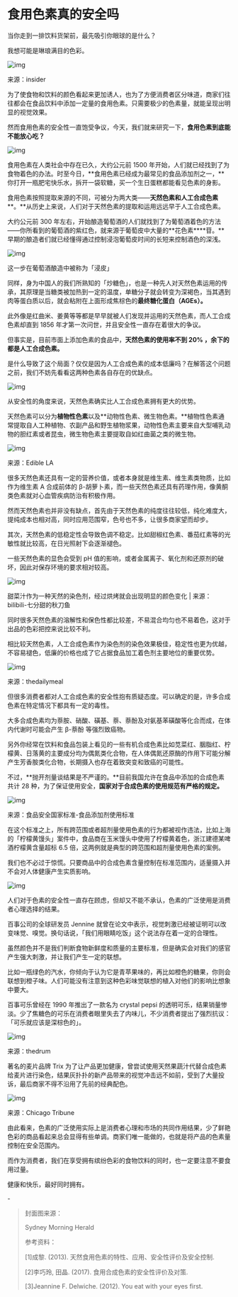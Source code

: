 # 食用色素真的安全吗

当你走到一排饮料货架前，最先吸引你眼球的是什么？

我想可能是琳琅满目的色彩。

![img](https://mmbiz.qpic.cn/mmbiz_jpg/SlOqFKqEO4FtpHLDCJQ0vtMjAFaZiaBf1Cuibsq9607ZE32xuBvcZl48bw5xkouwsHa7iajoqwJ223qGGgdHW5TvQ/640?wx_fmt=jpeg)

来源：insider

为了使食物和饮料的颜色看起来更加诱人，也为了方便消费者区分味道，商家们往往都会在食品饮料中添加一定量的食用色素。只需要极少的色素量，就能呈现出明显的视觉效果。

然而食用色素的安全性一直饱受争议，今天，我们就来研究一下，**食用色素到底能不能放心吃？**

![img](https://mmbiz.qpic.cn/mmbiz_png/SlOqFKqEO4FtpHLDCJQ0vtMjAFaZiaBf1tIvkRwTDdO3PJWYcrlXqtOTpN98f51t5afibRwzv32TRxrytPMXn3dQ/640?wx_fmt=png)

食用色素在人类社会中存在已久，大约公元前 1500 年开始，人们就已经找到了为食物着色的办法。时至今日，**食用色素已经成为最常见的食品添加剂之一，**你打开一瓶肥宅快乐水，拆开一袋软糖，买一个生日蛋糕都能看见色素的身影。

食用色素按照提取来源的不同，可被分为两大类——**天然色素和人工合成色素****。**从历史上来说，人们对于天然色素的提取和运用远远早于人工合成色素。

大约公元前 300 年左右，开始酿造葡萄酒的人们就找到了为葡萄酒着色的方法——你所看到的葡萄酒的紫红色，就来源于葡萄皮中大量的**花色素****苷。**早期的酿造者们就已经懂得通过控制浸泡葡萄皮时间的长短来控制酒色的深浅。

![img](https://mmbiz.qpic.cn/mmbiz_jpg/SlOqFKqEO4FtpHLDCJQ0vtMjAFaZiaBf1olJZCKxdiaPWkYib28UVeR034tTKXtYiaWhTRfWhZk5J6hgMwW4XJbNwA/640?wx_fmt=jpeg)

这一步在葡萄酒酿造中被称为「浸皮」

同样，身为中国人的我们所熟知的「炒糖色」，也是一种先人对天然色素运用的传承，其原理是当糖类被加热到一定的温度，单糖分子就会转变为深褐色，当其遇到肉等蛋白质以后，就会粘附在上面形成焦棕色的**最终糖化蛋白（AGEs）。**

此外像是红曲米、姜黄等等都是早早就被人们发现并运用的天然色素，而人工合成色素却直到 1856 年才第一次问世，并且安全性一直存在着很大的争议。

但事实是，目前市面上添加色素的食品中，**天然色素的使用率不到 20% ，余下的都是人工合成色素。**

是什么导致了这个局面？仅仅是因为人工合成色素的成本低廉吗？在解答这个问题之前，我们不妨先看看这两种色素各自存在的优缺点。

![img](https://mmbiz.qpic.cn/mmbiz_png/SlOqFKqEO4FtpHLDCJQ0vtMjAFaZiaBf1EgaMDzdYicv2yNwa8BI1xJDoiaTyMcIPCFgxM2nLGLXhAjyKHqXYe3rw/640?wx_fmt=png)

从安全性的角度来说，天然色素确实比人工合成色素拥有更大的优势。

天然色素可以分为**植物性色素**以及**动物性色素、微生物色素。**植物性色素通常提取自人工种植物、农副产品和野生植物浆果，动物性色素主要来自大型哺乳动物的胆红素或者昆虫，微生物色素主要提取自如红曲菌之类的微生物。

![img](https://mmbiz.qpic.cn/mmbiz_jpg/SlOqFKqEO4FtpHLDCJQ0vtMjAFaZiaBf1jMn4sgAPcHO9eeFtmXY3d14e60hicHEzJnPHEcyM38K0QBJxicVFdOSw/640?wx_fmt=jpeg)

来源：Edible LA

很多天然色素还具有一定的营养价值，或者本身就是维生素、维生素类物质，比如作为维生素 A 合成前体的 β-胡萝卜素，而一些天然色素还具有药理作用，像黄酮类色素就对心血管疾病防治有积极作用。

然而天然色素也并非没有缺点，首先由于天然色素的纯度往往较低，纯化难度大，提纯成本也相对高，同时应用范围窄，色号也不多，让很多商家望而却步。

其次，天然色素的低稳定性会导致色调不稳定。比如甜椒红色素、番茄红素等的光敏性就比较高，在日光照射下会逐渐褪色。

一些天然色素的显色会受到 pH 值的影响，或者金属离子、氧化剂和还原剂的破坏，因此对保存环境的要求相对较高。

![img](https://mmbiz.qpic.cn/mmbiz_png/SlOqFKqEO4FtpHLDCJQ0vtMjAFaZiaBf19U6T85hib1PbrVAsLV9XTEnJzic1Y8S95tekoyzib4eicM4Cltp6WUrjIA/640?wx_fmt=png)

甜菜汁作为一种天然的染色剂，经过烘烤就会出现明显的颜色变化 | 来源：bilibili-七分甜的秋刀鱼

同时很多天然色素的溶解性和保色性都比较差，不易混合均匀也不易着色，这对于出品的色彩把控来说比较不利。

相比较天然色素，人工合成色素作为染色剂的染色效果极佳，稳定性也更为优越，不容易褪色，低廉的价格也成了它占据食品加工着色剂主要地位的重要优势。

![img](https://mmbiz.qpic.cn/mmbiz_jpg/SlOqFKqEO4FtpHLDCJQ0vtMjAFaZiaBf1aSNzicddyCoQic4RvMMDRyjvdd8g6dpon7MtKax6uIfQHSENZe6xZjMQ/640?wx_fmt=jpeg)

来源：thedailymeal

但很多消费者都对人工合成色素的安全性抱有质疑态度。可以确定的是，许多合成色素在特定情况下都具有一定的毒性。

大多合成色素均为萘胺、硝酸、磺基、萘、萘酚及对氨基苯磺酸等化合而成，在体内代谢时可能会产生 β-萘酚 等强烈致癌物。

另外你经常在饮料和食品包装上看见的一些有机合成色素比如苋菜红、胭脂红、柠檬黄、日落黄的主要成分均为偶氮类化合物，在人体偶氮还原酶的作用下可能分解产生芳香胺类化合物，长期摄入也存在着致突变和致癌的可能性。

不过，**抛开剂量谈结果是不严谨的。**目前我国允许在食品中添加的合成色素共计 28 种，为了保证使用安全，**国家对于合成色素的使用规范有严格的规定。**

![img](https://mmbiz.qpic.cn/mmbiz_png/SlOqFKqEO4FtpHLDCJQ0vtMjAFaZiaBf1mfp4W42A8KDibUs7ic40QCVljicxYBanXZPKqpc9v3nKaB5U5VIZ6UZCw/640?wx_fmt=png)

来源：食品安全国家标准-食品添加剂使用标准

在这个标准之上，所有跨范围或者超剂量使用色素的行为都被视作违法，比如上海的「柠檬黄馒头」案件中，食品商在玉米馒头中使用了柠檬黄着色，浙江建德某啤酒柠檬黄含量超标 6.5 倍，这两例就是典型的跨范围和超剂量使用色素的案例。

我们也不必过于惊慌。只要商品中的合成色素含量控制在标准范围内，适量摄入并不会对人体健康产生实质影响。

![img](https://mmbiz.qpic.cn/mmbiz_png/SlOqFKqEO4FtpHLDCJQ0vtMjAFaZiaBf1XA3LgG9kRjKNv46yQJZ6ndAolicfEO0pLODwkqRHLlVRtdfKl10Pvug/640?wx_fmt=png)

人们对于色素的安全性一直存在顾虑，但却又不能不承认，色素的广泛使用是消费者心理选择的结果。

百事公司的全球研发员 Jennine 就曾在论文中表示，视觉刺激已经被证明可以改变味觉、嗅觉。换句话说，「我们用眼睛吃饭」这个说法存在着一定的合理性。

虽然颜色并不是我们判断食物新鲜度和质量的主要标准，但是确实会对我们的感官产生强大刺激，并让我们产生一定的联想。

比如一瓶绿色的汽水，你倾向于认为它是青苹果味的，再比如橙色的糖果，你则会联想到橙子味。人们可能没有注意到这种色彩味觉联想的植入对他们的影响比想象中要大。

百事可乐曾经在 1990 年推出了一款名为 crystal pepsi 的透明可乐，结果销量惨淡。少了焦糖色的可乐在消费者眼里失去了内味儿，不少消费者提出了强烈抗议：「可乐就应该是深棕色的」。

![img](https://mmbiz.qpic.cn/mmbiz_png/SlOqFKqEO4FtpHLDCJQ0vtMjAFaZiaBf1AwJRVMv7tZe14XyYtZ5vCet8Dwz9w0cUj3CiaDEu0399ibgJJRdg97wQ/640?wx_fmt=png)

来源：thedrum

著名的麦片品牌 Trix 为了让产品更加健康，曾尝试使用天然果蔬汁代替合成色素给麦片进行染色，结果灰扑扑的新产品带来的视觉冲击远不如前，受到了大量投诉，最后商家不得不沿用了先前的经典配色。

![img](https://mmbiz.qpic.cn/mmbiz_jpg/SlOqFKqEO4FtpHLDCJQ0vtMjAFaZiaBf1BsQ1eVt7YCT3cQYibjw9gIzuR1icIicAibny0HaNcYYa3B2bsRMia4lQvKg/640?wx_fmt=jpeg)

来源：Chicago Tribune

由此看来，色素的广泛使用实际上是消费者心理和市场的共同作用结果，少了鲜艳色彩的商品看起来总会显得有些单调。商家们唯一能做的，也就是将产品的色素量控制在安全范围内。

而作为消费者，我们在享受拥有缤纷色彩的食物饮料的同时，也一定要注意不要食用过量。

健康和快乐，最好同时拥有。

\-

> 封面图来源：
>
> Sydney Morning Herald
>
> 参考资料：
>
> [1]成黎. (2013). 天然食用色素的特性、应用、安全性评价及安全控制.
>
> [2]李巧玲, 田晶. (2017). 食用合成色素的安全性评价及对策.
>
> [3]Jeannine F. Delwiche. (2012). You eat with your eyes first.